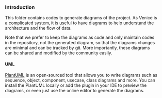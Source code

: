 ### Introduction
This folder contains codes to generate diagrams of the project. As Venice is a complicated system, it is useful to have 
diagrams to help understand the architecture and the flow of data. 

Note that we prefer to keep the diagrams as code and only maintain codes in the repository, not the generated diagram, 
so that the diagrams changes are minimal and can be tracked by git. More importantly, these diagrams can be shared and 
modified by the community easily.

#### UML
[PlantUML](https://plantuml.com/starting) is an open-sourced tool that allows you to write diagrams such as sequence, 
object, component, usecase, class diagrams and more. You can install the PlantUML locally or add the plugin in your IDE 
to preview the diagrams, or even just use the online editor to generate the diagrams.